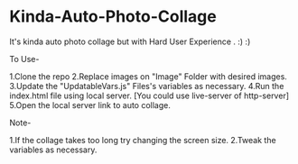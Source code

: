 # Kinda-Auto-Photo-Collage
It's kinda auto photo collage but with Hard User Experience . :) :)

To Use-

  1.Clone the repo
  2.Replace images on "Image" Folder with desired images.
  3.Update the "UpdatableVars.js" Files's variables as necessary.
  4.Run the index.html file using local server. [You could use live-server of http-server]
  5.Open the local server link to auto collage.

Note-
  
  1.If the collage takes too long try changing the screen size.
  2.Tweak the variables as necessary.
